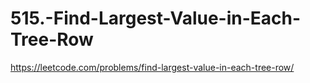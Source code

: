 # 515.-Find-Largest-Value-in-Each-Tree-Row
https://leetcode.com/problems/find-largest-value-in-each-tree-row/
